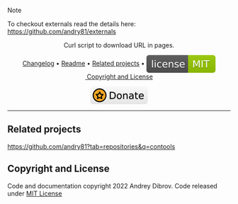 > [!NOTE]
> To checkout externals read the details here: https://github.com/andry81/externals

<p align="center">Curl script to download URL in pages.</p>

<!-- -- >
<p align="center">
  <a href="#">
    <img src="https://github.com/andry81-cache/andry81--gh-content-cache/raw/master/repo/andry81/contools--curl/badges/metrics/shields-repo-size.svg" valign="middle" alt="GitHub repo size in bytes" /></a>
• <a href="#">
    <img src="https://github.com/andry81-cache/andry81--gh-content-cache/raw/master/repo/andry81/contools--curl/badges/metrics/shields-code-size.svg" valign="middle" alt="code size in bytes" /></a>
• <a href="https://github.com/XAMPPRocky/tokei">
    <img src="https://github.com/andry81-cache/andry81--gh-content-cache/raw/master/repo/andry81/contools--curl/badges/metrics/tokei-lines-of-code.svg" valign="middle" alt="lines of code by tokei.rs" /></a>
</p>

<p align="center">
  <a href="https://github.com/andry81-stats/contools--curl--gh-stats/commits/master/traffic/views">
    <img src="https://github.com/andry81-cache/andry81--gh-content-cache/raw/master/repo/andry81/contools--curl/badges/traffic/views/all.svg" valign="middle" alt="GitHub views|any|total" />
    <img src="https://github.com/andry81-cache/andry81--gh-content-cache/raw/master/repo/andry81/contools--curl/badges/traffic/views/all-14d.svg" valign="middle" alt="GitHub views|any|14d" /></a>
• <a href="https://github.com/andry81-stats/contools--curl--gh-stats/commits/master/traffic/views">
    <img src="https://github.com/andry81-cache/andry81--gh-content-cache/raw/master/repo/andry81/contools--curl/badges/traffic/views/unq.svg" valign="middle" alt="GitHub views|unique per day|total" />
    <img src="https://github.com/andry81-cache/andry81--gh-content-cache/raw/master/repo/andry81/contools--curl/badges/traffic/views/unq-14d.svg" valign="middle" alt="GitHub views|unique per day|14d" /></a>
</p>

<p align="center">
  <a href="https://github.com/andry81-stats/contools--curl--gh-stats/commits/master/traffic/clones">
    <img src="https://github.com/andry81-cache/andry81--gh-content-cache/raw/master/repo/andry81/contools--curl/badges/traffic/clones/all.svg" valign="middle" alt="GitHub clones|any|total" />
    <img src="https://github.com/andry81-cache/andry81--gh-content-cache/raw/master/repo/andry81/contools--curl/badges/traffic/clones/all-14d.svg" valign="middle" alt="GitHub clones|any|14d" /></a>
• <a href="https://github.com/andry81-stats/contools--curl--gh-stats/commits/master/traffic/clones">
    <img src="https://github.com/andry81-cache/andry81--gh-content-cache/raw/master/repo/andry81/contools--curl/badges/traffic/clones/unq.svg" valign="middle" alt="GitHub clones|unique per day|total" />
    <img src="https://github.com/andry81-cache/andry81--gh-content-cache/raw/master/repo/andry81/contools--curl/badges/traffic/clones/unq-14d.svg" valign="middle" alt="GitHub clones|unique per day|14d" /></a>
</p>
<!-- -->

<p align="center">
  <a href="https://github.com/andry81/contools--curl/tree/HEAD/changelog.txt">Changelog</a>
• <a href="https://github.com/andry81/contools--curl/tree/HEAD/README_EN.txt">Readme</a>
• <a href="#related-projects">Related projects</a>
• <a href="#copyright-and-license"><img src="https://github.com/andry81-cache/gh-content-static-cache/raw/master/common/badges/license/mit-license.svg" valign="middle" alt="copyright and license" />&nbsp;Copyright and License</a>
</p>

<p align="center">
  <a href="https://github.com/andry81/donate"><img src="https://github.com/andry81-cache/gh-content-static-cache/raw/master/common/badges/donate/donate.svg" valign="middle" alt="donate" /></a>
</p>

---

## <a name="related-projects">Related projects</a>

https://github.com/andry81?tab=repositories&q=contools

## <a name="copyright-and-license">Copyright and License</a>

Code and documentation copyright 2022 Andrey Dibrov. Code released under [MIT License](https://github.com/andry81/contools--curl/tree/HEAD/license.txt)
